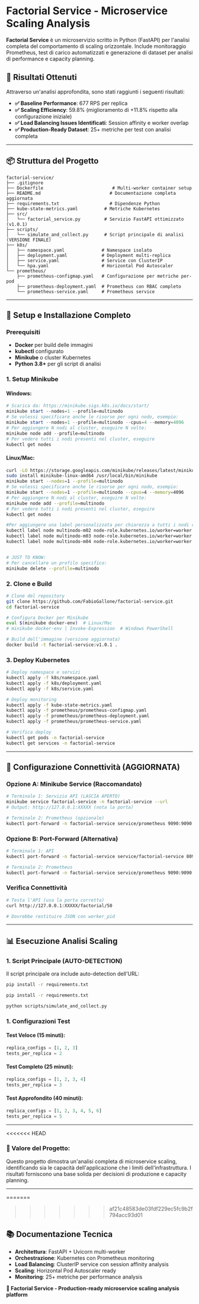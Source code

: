 # Factorial Service - Microservice Scaling Analysis

**Factorial Service** è un microservizio scritto in Python (FastAPI) per l'analisi completa del comportamento di scaling orizzontale. Include monitoraggio Prometheus, test di carico automatizzati e generazione di dataset per analisi di performance e capacity planning.

## 🎯 Risultati Ottenuti

Attraverso un'analisi approfondita, sono stati raggiunti i seguenti risultati:

- **✅ Baseline Performance**: 677 RPS per replica
- **✅ Scaling Efficiency**: 59.8% (miglioramento di +11.8% rispetto alla configurazione iniziale)
- **✅ Load Balancing Issues Identificati**: Session affinity e worker overlap
- **✅ Production-Ready Dataset**: 25+ metriche per test con analisi completa

---

## 📦 Struttura del Progetto

```
factorial-service/
├── .gitignore
├── Dockerfile                          # Multi-worker container setup
├── README.md                          # Documentazione completa aggiornata
├── requirements.txt                   # Dipendenze Python
├── kube-state-metrics.yaml          # Metriche Kubernetes
├── src/
│   └── factorial_service.py         # Servizio FastAPI ottimizzato (v1.0.1)
├── scripts/
│   └── simulate_and_collect.py      # Script principale di analisi (VERSIONE FINALE)
├── k8s/
│   ├── namespace.yaml              # Namespace isolato
│   ├── deployment.yaml             # Deployment multi-replica
│   ├── service.yaml                # Service con ClusterIP
│   └── hpa.yaml                    # Horizontal Pod Autoscaler
└── prometheus/
    ├── prometheus-configmap.yaml   # Configurazione per metriche per-pod
    ├── prometheus-deployment.yaml  # Prometheus con RBAC completo
    └── prometheus-service.yaml     # Prometheus service
```

---

## 🚀 Setup e Installazione Completo

### **Prerequisiti**
- **Docker** per build delle immagini
- **kubectl** configurato
- **Minikube** o cluster Kubernetes
- **Python 3.8+** per gli script di analisi

### **1. Setup Minikube**

#### **Windows:**
```powershell
# Scarica da: https://minikube.sigs.k8s.io/docs/start/
minikube start --nodes=1 --profile=multinodo
# Se volessi specificare anche le risorse per ogni nodo, esempio:
minikube start --nodes=1 --profile=multinodo --cpus=4 --memory=4096
# Per aggiungere N nodi al cluster, eseguire N volte:
minikube node add --profile=multinodo
# Per vedere tutti i nodi presenti nel cluster, eseguire
kubectl get nodes
```

#### **Linux/Mac:**
```bash
curl -LO https://storage.googleapis.com/minikube/releases/latest/minikube-linux-amd64
sudo install minikube-linux-amd64 /usr/local/bin/minikube
minikube start --nodes=1 --profile=multinodo
# Se volessi specificare anche le risorse per ogni nodo, esempio:
minikube start --nodes=1 --profile=multinodo --cpus=4 --memory=4096
# Per aggiungere N nodi al cluster, eseguire N volte:
minikube node add --profile=multinodo
# Per vedere tutti i nodi presenti nel cluster, eseguire
kubectl get nodes

#Per aggiungere una label personalizzata per chiarezza a tutti i nodi creati, esempio con cluster di 4 nodi:
kubectl label node multinodo-m02 node-role.kubernetes.io/worker=worker
kubectl label node multinodo-m03 node-role.kubernetes.io/worker=worker
kubectl label node multinodo-m04 node-role.kubernetes.io/worker=worker


# JUST TO KNOW:
# Per cancellare un profilo specifico:
minikube delete --profile=multinodo
```


### **2. Clone e Build**
```bash
# Clone del repository
git clone https://github.com/FabioGallone/factorial-service.git
cd factorial-service

# Configura Docker per Minikube
eval $(minikube docker-env)  # Linux/Mac
# minikube docker-env | Invoke-Expression  # Windows PowerShell

# Build dell'immagine (versione aggiornata)
docker build -t factorial-service:v1.0.1 .
```

### **3. Deploy Kubernetes**
```bash
# Deploy namespace e servizi
kubectl apply -f k8s/namespace.yaml
kubectl apply -f k8s/deployment.yaml
kubectl apply -f k8s/service.yaml

# Deploy monitoring
kubectl apply -f kube-state-metrics.yaml
kubectl apply -f prometheus/prometheus-configmap.yaml
kubectl apply -f prometheus/prometheus-deployment.yaml
kubectl apply -f prometheus/prometheus-service.yaml

# Verifica deploy
kubectl get pods -n factorial-service
kubectl get services -n factorial-service
```

---

## 🔧 Configurazione Connettività (AGGIORNATA)

### **Opzione A: Minikube Service (Raccomandato)**
```bash
# Terminale 1: Servizio API (LASCIA APERTO)
minikube service factorial-service -n factorial-service --url
# Output: http://127.0.0.1:XXXXX (nota la porta)

# Terminale 2: Prometheus (opzionale)
kubectl port-forward -n factorial-service service/prometheus 9090:9090
```

### **Opzione B: Port-Forward (Alternativa)**
```bash
# Terminale 1: API
kubectl port-forward -n factorial-service service/factorial-service 8095:80

# Terminale 2: Prometheus
kubectl port-forward -n factorial-service service/prometheus 9090:9090
```

### **Verifica Connettività**
```bash
# Testa l'API (usa la porta corretta)
curl http://127.0.0.1:XXXXX/factorial/50

# Dovrebbe restituire JSON con worker_pid
```

---

## 📊 Esecuzione Analisi Scaling

### **1. Script Principale (AUTO-DETECTION)**
Il script principale ora include auto-detection dell'URL:
```bash
pip install -r requirements.txt
```

```bash
pip install -r requirements.txt
```

```bash
python scripts/simulate_and_collect.py
```



### **1. Configurazioni Test**

#### **Test Veloce (15 minuti):**
```python
replica_configs = [1, 2, 3]
tests_per_replica = 2
```

#### **Test Completo (25 minuti):**
```python
replica_configs = [1, 2, 3, 4]
tests_per_replica = 3
```

#### **Test Approfondito (40 minuti):**
```python
replica_configs = [1, 2, 3, 4, 5, 6]
tests_per_replica = 5
```

---

<<<<<<< HEAD




### **🎯 Valore del Progetto:**
Questo progetto dimostra un'analisi completa di microservice scaling, identificando sia le capacità dell'applicazione che i limiti dell'infrastruttura. I risultati forniscono una base solida per decisioni di produzione e capacity planning.

---

=======
>>>>>>> af21c48583de03fdf229ec5fc9b2f794acc93d01
## 📚 Documentazione Tecnica

- **Architettura**: FastAPI + Uvicorn multi-worker
- **Orchestrazione**: Kubernetes con Prometheus monitoring
- **Load Balancing**: ClusterIP service con session affinity analysis
- **Scaling**: Horizontal Pod Autoscaler ready
- **Monitoring**: 25+ metriche per performance analysis

**🎯 Factorial Service - Production-ready microservice scaling analysis platform**